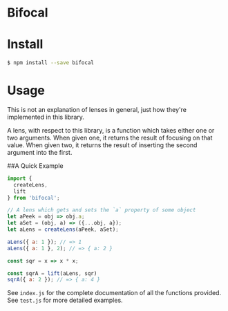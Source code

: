 Bifocal
=======

Install
=======

```bash
$ npm install --save bifocal
```

Usage
=====

This is not an explanation of lenses in general, just how they're implemented in this library.

A lens, with respect to this library, is a function which takes either one or two arguments.
When given one, it returns the result of focusing on that value.
When given two, it returns the result of inserting the second argument into the first.

##A Quick Example

```javascript
import {
  createLens,
  lift
} from 'bifocal';

// A lens which gets and sets the `a` property of some object
let aPeek = obj => obj.a;
let aSet = (obj, a) => ({...obj, a});
let aLens = createLens(aPeek, aSet);

aLens({ a: 1 }); // => 1
aLens({ a: 1 }, 2); // => { a: 2 }

const sqr = x => x * x;

const sqrA = lift(aLens, sqr)
sqrA({ a: 2 }); // => { a: 4 }
```

See `index.js` for the complete documentation of all the functions provided.
See `test.js` for more detailed examples.
